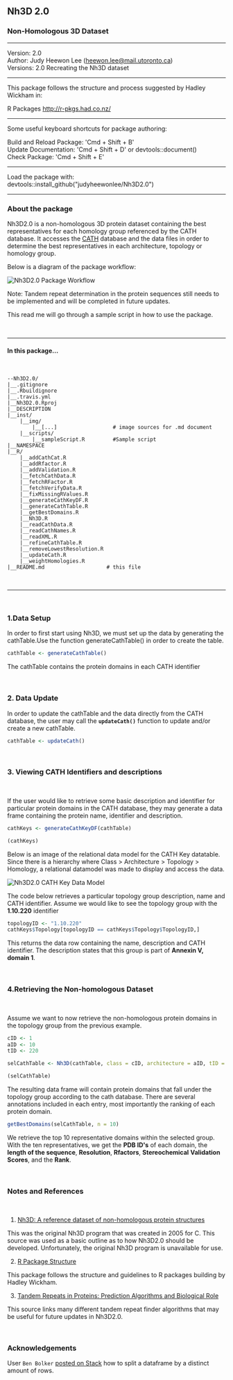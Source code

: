## Nh3D 2.0

###  Non-Homologous 3D Dataset

-----------------------------------------------

Version: 2.0  
Author: Judy Heewon Lee (heewon.lee@mail.utoronto.ca)  
Versions: 2.0 Recreating the Nh3D dataset

----------------------------------------------
This package follows the structure and process 
suggested by Hadley Wickham in:


  R Packages
  http://r-pkgs.had.co.nz/

-----------------------------------------------

Some useful keyboard shortcuts for package authoring:

Build and Reload Package:  'Cmd + Shift + B'  
Update Documentation:      'Cmd + Shift + D' or devtools::document()  
Check Package:             'Cmd + Shift + E'  

-----------------------------------------------

Load the package with:  
   devtools::install_github("judyheewonlee/Nh3D2.0")
   
-----------------------------------------------

### About the package

Nh3D2.0 is a non-homologous 3D protein dataset containing the best 
representatives for each homology group referenced by the CATH database.
It accesses the [CATH](http://www.cathdb.info/) database and the data
files in order to determine the best representatives in each architecture, 
topology or homology group. 

Below is a diagram of the package workflow:

![](./inst/img/Nh3D2.0Workflow.jpg?sanitize=true "Nh3D2.0 Package Workflow")


Note: Tandem repeat determination in the protein sequences still needs to 
be implemented and will be completed in future updates.

This read me will go through a sample script in how to use the package.

&nbsp;

----

#### In this package...
&nbsp;

```text
--Nh3D2.0/
|__.gitignore
|__.Rbuildignore
|__.travis.yml
|__Nh3D2.0.Rproj
|__DESCRIPTION
|__inst/
    |__img/
        |__[...]                  # image sources for .md document
    |__scripts/
        |__sampleScript.R         #Sample script
|__NAMESPACE
|__R/
    |__addCathCat.R
    |__addRfactor.R
    |__addValidation.R
    |__fetchCathData.R
    |__fetchRFactor.R
    |__fetchVerifyData.R
    |__fixMissingRValues.R
    |__generateCathKeyDF.R
    |__generateCathTable.R
    |__getBestDomains.R
    |__Nh3D.R
    |__readCathData.R
    |__readCathNames.R
    |__readXML.R
    |__refineCathTable.R
    |__removeLowestResolution.R
    |__updateCath.R
    |__weightHomologies.R
|__README.md                    # this file

```

&nbsp;

----

&nbsp;

### 1.Data Setup

In order to first start using Nh3D, we must set up the data by 
generating the cathTable.Use the function generateCathTable() in order to 
create the table.

```R
cathTable <- generateCathTable()

```

The cathTable contains the protein domains in each CATH identifier

&nbsp;

### 2. Data Update

In order to update the cathTable and the data directly from the CATH database, 
the user may call the **`updateCath()`** function to update and/or 
create a new cathTable.

```R
cathTable <- updateCath()
```

&nbsp;

### 3. Viewing CATH Identifiers and descriptions

&nbsp;

If the user would like to retrieve some basic description and 
identifier for particular protein domains in the CATH database, they may 
generate a data frame containing the protein name, identifier 
and description.

```R
cathKeys <- generateCathKeyDF(cathTable)

(cathKeys)
```

Below is an image of the relational data model for the CATH Key datatable.
Since there is a hierarchy where Class > Architecture > Topology > Homology,
a relational datamodel was made to display and access the data.

![](./inst/img/Nh3D2.0KeyModel.jpg?sanitize=true "Nh3D2.0 CATH Key Data Model")

The code below retrieves a particular topology group
description, name and CATH identifier. 
Assume we would like to see the topology group with the 
**1.10.220** identifier

```R
topologyID <- "1.10.220"
cathKeys$Topology[topologyID == cathKeys$Topology$TopologyID,]
```

This returns the data row containing the name, description and 
CATH identifier. The description states that this group 
is part of **Annexin V, domain 1**.

&nbsp;

### 4.Retrieving the Non-homologous Dataset

&nbsp;

Assume we want to now retrieve the non-homologous protein
domains in the topology group from the previous example.

```R
cID <- 1
aID <- 10
tID <- 220

selCathTable <- Nh3D(cathTable, class = cID, architecture = aID, tID = 220)

(selCathTable)
```

The resulting data frame will contain protein domains that fall under the 
topology group according to the cath database. There are several 
annotations included in each entry, most importantly the ranking of
each protein domain. 

```R
getBestDomains(selCathTable, n = 10)
```

We retrieve the top 10 representative domains within the selected group.
With the ten representatives, we get the **PDB ID's** of each domain, 
the **length of the sequence**, **Resolution**, **Rfactors**, **Stereochemical**
**Validation Scores**, and the **Rank**.

&nbsp;

### Notes and References

&nbsp;

1. [Nh3D: A reference dataset of non-homologous protein structures](https://www.ncbi.nlm.nih.gov/pmc/articles/PMC1182382/)

This was the original Nh3D program that was created in 2005 for C.
This source was used as a basic outline as to how Nh3D2.0 should be developed.
Unfortunately, the original Nh3D program is unavailable for use.

2. [R Package Structure](http://r-pkgs.had.co.nz/)

This package follows the structure and guidelines to R packages building
by Hadley Wickham.

3. [Tandem Repeats in Proteins: Prediction Algorithms and Biological Role](https://www.ncbi.nlm.nih.gov/pmc/articles/PMC4585158/)

This source links many different tandem repeat finder algorithms that
may be useful for future updates in Nh3D2.0. 

&nbsp;

### Acknowledgements

User `Ben Bolker` [posted on Stack](https://stackoverflow.com/questions/7060272/split-up-a-dataframe-by-number-of-rows) how to  split a dataframe by a distinct amount of rows.

&nbsp;

<!-- [END] -->



